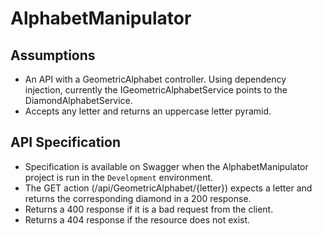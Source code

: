 # AlphabetManipulator

## Assumptions

- An API with a GeometricAlphabet controller. Using dependency injection, currently the IGeometricAlphabetService points to the DiamondAlphabetService.
- Accepts any letter and returns an uppercase letter pyramid.

## API Specification

- Specification is available on Swagger when the AlphabetManipulator project is run in the `Development` environment.
- The GET action (/api/GeometricAlphabet/{letter}) expects a letter and returns the corresponding diamond in a 200 response.
- Returns a 400 response if it is a bad request from the client.
- Returns a 404 response if the resource does not exist.
